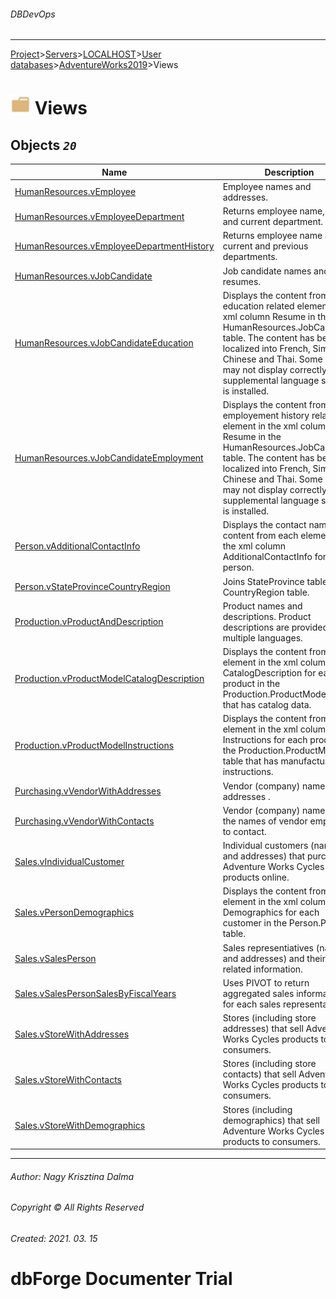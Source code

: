 ###### DBDevOps
___
[Project](../../../../../startpage.md)>[Servers](../../../../Servers.md)>[LOCALHOST](../../../LOCALHOST.md)>[User databases](../../UserDatabases.md)>[AdventureWorks2019](../AdventureWorks2019.md)>Views


# ![logo](../../../../../Images/folder.svg) Views



## <a name="#Views"></a>Objects _`20`_
|Name|Description
|---|---
|[HumanResources.vEmployee](HumanResources.vEmployee.md)|Employee names and addresses.|
|[HumanResources.vEmployeeDepartment](HumanResources.vEmployeeDepartment.md)|Returns employee name, title, and current department.|
|[HumanResources.vEmployeeDepartmentHistory](HumanResources.vEmployeeDepartmentHistory.md)|Returns employee name and current and previous departments.|
|[HumanResources.vJobCandidate](HumanResources.vJobCandidate.md)|Job candidate names and resumes.|
|[HumanResources.vJobCandidateEducation](HumanResources.vJobCandidateEducation.md)|Displays the content from each education related element in the xml column Resume in the HumanResources.JobCandidate table. The content has been localized into French, Simplified Chinese and Thai. Some data may not display correctly unless supplemental language support is installed.|
|[HumanResources.vJobCandidateEmployment](HumanResources.vJobCandidateEmployment.md)|Displays the content from each employement history related element in the xml column Resume in the HumanResources.JobCandidate table. The content has been localized into French, Simplified Chinese and Thai. Some data may not display correctly unless supplemental language support is installed.|
|[Person.vAdditionalContactInfo](Person.vAdditionalContactInfo.md)|Displays the contact name and content from each element in the xml column AdditionalContactInfo for that person.|
|[Person.vStateProvinceCountryRegion](Person.vStateProvinceCountryRegion.md)|Joins StateProvince table with CountryRegion table.|
|[Production.vProductAndDescription](Production.vProductAndDescription.md)|Product names and descriptions. Product descriptions are provided in multiple languages.|
|[Production.vProductModelCatalogDescription](Production.vProductModelCatalogDescription.md)|Displays the content from each element in the xml column CatalogDescription for each product in the Production.ProductModel table that has catalog data.|
|[Production.vProductModelInstructions](Production.vProductModelInstructions.md)|Displays the content from each element in the xml column Instructions for each product in the Production.ProductModel table that has manufacturing instructions.|
|[Purchasing.vVendorWithAddresses](Purchasing.vVendorWithAddresses.md)|Vendor (company) names and addresses .|
|[Purchasing.vVendorWithContacts](Purchasing.vVendorWithContacts.md)|Vendor (company) names  and the names of vendor employees to contact.|
|[Sales.vIndividualCustomer](Sales.vIndividualCustomer.md)|Individual customers (names and addresses) that purchase Adventure Works Cycles products online.|
|[Sales.vPersonDemographics](Sales.vPersonDemographics.md)|Displays the content from each element in the xml column Demographics for each customer in the Person.Person table.|
|[Sales.vSalesPerson](Sales.vSalesPerson.md)|Sales representiatives (names and addresses) and their sales-related information.|
|[Sales.vSalesPersonSalesByFiscalYears](Sales.vSalesPersonSalesByFiscalYears.md)|Uses PIVOT to return aggregated sales information for each sales representative.|
|[Sales.vStoreWithAddresses](Sales.vStoreWithAddresses.md)|Stores (including store addresses) that sell Adventure Works Cycles products to consumers.|
|[Sales.vStoreWithContacts](Sales.vStoreWithContacts.md)|Stores (including store contacts) that sell Adventure Works Cycles products to consumers.|
|[Sales.vStoreWithDemographics](Sales.vStoreWithDemographics.md)|Stores (including demographics) that sell Adventure Works Cycles products to consumers.|

___
###### Author: Nagy Krisztina Dalma
###### Copyright © All Rights Reserved
###### Created: 2021. 03. 15

# dbForge Documenter Trial